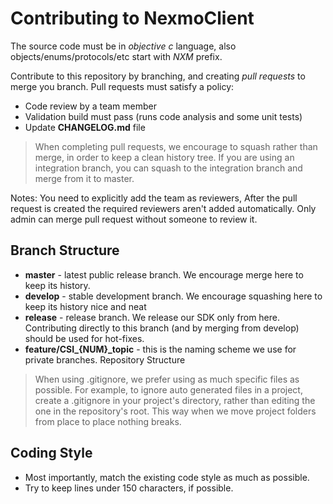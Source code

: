 # Contributing to NexmoClient

The source code must be in *objective c* language, also objects/enums/protocols/etc start with *NXM* prefix.

Contribute to this repository by branching, and creating *pull requests* to merge you branch. Pull requests must satisfy a policy:
* Code review by a team member
* Validation build must pass (runs code analysis and some unit tests)
* Update **CHANGELOG.md** file

> When completing pull requests, we encourage to squash rather than merge, in order to keep a clean history tree. If you are using an integration branch, you can squash to the integration branch and merge from it to master.

Notes:
You need to explicitly add the team as reviewers, After the pull request is created the required reviewers aren't added automatically.
Only admin can merge pull request without someone to review it.

## Branch Structure
* **master** - latest public release branch. We encourage merge here to keep its history.
* **develop** - stable development branch. We encourage squashing here to keep its history nice and neat
* **release** - release branch. We release our SDK only from here. Contributing directly to this branch (and by merging from develop) should be used for hot-fixes.
* **feature/CSI_{NUM}_topic** - this is the naming scheme we use for private branches.
Repository Structure

>When using .gitignore, we prefer using as much specific files as possible. For example, to ignore auto generated files in a project, create a .gitignore in your project's directory, rather than editing the one in the repository's root. This way when we move project folders from place to place nothing breaks.

## Coding Style  
* Most importantly, match the existing code style as much as possible.
* Try to keep lines under 150 characters, if possible.





